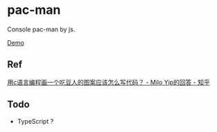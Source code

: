 # pac-man

Console pac-man by js.

[Demo](https://yunyoujun.cn/pac-man/)

## Ref

[用c语言编程画一个吃豆人的图案应该怎么写代码？ - Milo Yip的回答 - 知乎](https://www.zhihu.com/question/355259838/answer/925193183)

## Todo

- TypeScript ?
